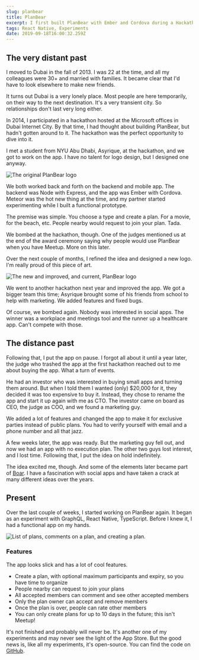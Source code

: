 ```yaml
---
slug: planbear
title: PlanBear
excerpt: I first built PlanBear with Ember and Cordova during a Hackathon. It's like Meetup for smaller and more spontaneous plans.
tags: React Native, Experiments
date: 2019-09-18T16:00:32.259Z
---
```


## The very distant past

I moved to Dubai in the fall of 2013. I was 22 at the time, and all my colleagues were 30+ and married with families. It became clear that I'd have to look elsewhere to make new friends.

It turns out Dubai is a very lonely place. Most people are here temporarily, on their way to the next destination. It's a very transient city. So relationships don't last very long either.

In 2014, I participated in a hackathon hosted at the Microsoft offices in Dubai Internet City. By that time, I had thought about building PlanBear, but hadn't gotten around to it. The hackathon was the perfect opportunity to dive into it.

I met a student from NYU Abu Dhabi, Asyrique, at the hackathon, and we got to work on the app. I have no talent for logo design, but I designed one anyway.

![The original PlanBear logo](original-logo.png)

We both worked back and forth on the backend and mobile app. The backend was Node with Express, and the app was Ember with Cordova. Meteor was the hot new thing at the time, and my partner started experimenting while I built a functional prototype.

The premise was simple. You choose a type and create a plan. For a movie, for the beach, etc. People nearby would request to join your plan. Tada.

We bombed at the hackathon, though. One of the judges mentioned us at the end of the award ceremony saying why people would use PlanBear when you have Meetup. More on this later.

Over the next couple of months, I refined the idea and designed a new logo. I'm really proud of this piece of art.

![The new and improved, and current, PlanBear logo](logo.png)

We went to another hackathon next year and improved the app. We got a bigger team this time; Asyrique brought some of his friends from school to help with marketing. We added features and fixed bugs.

Of course, we bombed again. Nobody was interested in social apps. The winner was a workplace and meetings tool and the runner up a healthcare app. Can't compete with those.

## The distance past

Following that, I put the app on pause. I forgot all about it until a year later, the judge who trashed the app at the first hackathon reached out to me about buying the app. What a turn of events.

He had an investor who was interested in buying small apps and turning them around. But when I told them I wanted (only) \$20,000 for it, they decided it was too expensive to buy it. Instead, they chose to rename the app and start it up again with me as CTO. The investor came on board as CEO, the judge as COO, and we found a marketing guy.

We added a lot of features and changed the app to make it for exclusive parties instead of public plans. You had to verify yourself with email and a phone number and all that jazz.

A few weeks later, the app was ready. But the marketing guy fell out, and now we had an app with no execution plan. The other two guys lost interest, and I lost time. Following that, I put the idea on hold indefinitely.

The idea excited me, though. And some of the elements later became part of [Boar](https://beangry.co). I have a fascination with social apps and have taken a crack at many different ideas over the years.

## Present

Over the last couple of weeks, I started working on PlanBear again. It began as an experiment with GraphQL, React Native, TypeScript. Before I knew it, I had a functional app on my hands.

![List of plans, comments on a plan, and creating a plan.](screenshots.png)

### Features

The app looks slick and has a lot of cool features.

- Create a plan, with optional maximum participants and expiry, so you have time to organize
- People nearby can request to join your plans
- All accepted members can comment and see other accepted members
- Only the plan owner can accept and remove members
- Once the plan is over, people can rate other members
- You can only create plans for up to 10 days in the future; this isn't Meetup!

It's not finished and probably will never be. It's another one of my experiments and may never see the light of the App Store. But the good news is, like all my experiments, it's open-source. You can find the code on [GitHub](https://github.com/planbear).
